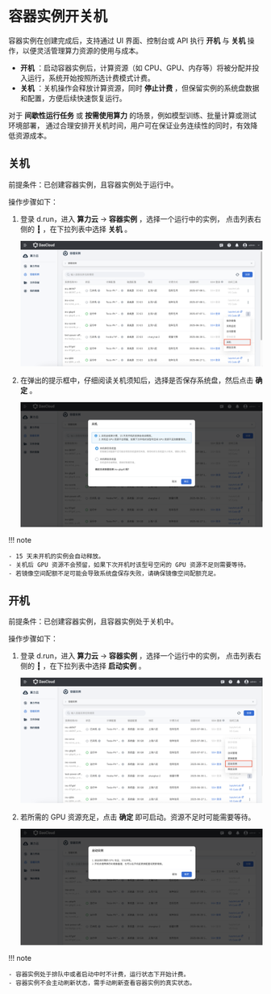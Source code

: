 # 容器实例开关机

容器实例在创建完成后，支持通过 UI 界面、控制台或 API 执行 **开机** 与 **关机** 操作，以便灵活管理算力资源的使用与成本。  

- **开机** ：启动容器实例后，计算资源（如 CPU、GPU、内存等）将被分配并投入运行，系统开始按照所选计费模式计费。  
- **关机** ：关机操作会释放计算资源，同时 **停止计费** ，但保留实例的系统盘数据和配置，方便后续快速恢复运行。  

对于 **间歇性运行任务** 或 **按需使用算力** 的场景，例如模型训练、批量计算或测试环境部署，
通过合理安排开关机时间，用户可在保证业务连续性的同时，有效降低资源成本。

## 关机

前提条件：已创建容器实例，且容器实例处于运行中。
  
操作步骤如下：

1. 登录 d.run，进入 **算力云** -> **容器实例** ，选择一个运行中的实例，
   点击列表右侧的 **┇** ，在下拉列表中选择 **关机** 。

    ![关机1](./images/poweroff1.png)

1. 在弹出的提示框中，仔细阅读关机须知后，选择是否保存系统盘，然后点击 **确定** 。

    ![关机2](./images/poweroff2.png)

!!! note

    - 15 天未开机的实例会自动释放。
    - 关机后 GPU 资源不会预留，如果下次开机时该型号空闲的 GPU 资源不足则需要等待。
    - 若镜像空间配额不足可能会导致系统盘保存失败，请确保镜像空间配额充足。

## 开机

前提条件：已创建容器实例，且容器实例处于关机中。
  
操作步骤如下：

1. 登录 d.run，进入 **算力云** -> **容器实例** ，选择一个运行中的实例，
   点击列表右侧的 **┇** ，在下拉列表中选择 **启动实例** 。

    ![开机1](./images/poweron1.png)

1. 若所需的 GPU 资源充足，点击 **确定** 即可启动。资源不足时可能需要等待。

    ![开机2](./images/poweron2.png)

!!! note

    - 容器实例处于排队中或者启动中时不计费，运行状态下开始计费。
    - 容器实例不会主动刷新状态，需手动刷新查看容器实例的真实状态。
